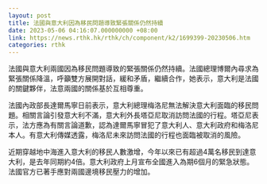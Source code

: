 ```yaml
---
layout: post
title: 法國與意大利因為移民問題導致緊張關係仍然持續
date: 2023-05-06 04:16:07.000000000 +08:00
link: https://news.rthk.hk/rthk/ch/component/k2/1699399-20230506.htm
categories: rthk
---
```


法國與意大利兩國因為移民問題導致的緊張關係仍然持續。法國總理博爾內尋求為緊張關係降溫，呼籲雙方展開對話，緩和矛盾，繼續合作，她表示，意大利是法國的關鍵夥伴，法意兩國的關係基於互相尊重。

法國內政部長達爾馬寧日前表示，意大利總理梅洛尼無法解決意大利面臨的移民問題。相關言論引發意大利不滿，意大利外長塔亞尼取消訪問法國的行程。塔亞尼表示，法方應為有關言論道歉，認為達爾馬寧冒犯了意大利人、意大利政府和梅洛尼本人。有意大利傳媒透露，梅洛尼未來訪問法國的行程也面臨被取消的風險。

近期穿越地中海進入意大利的移民人數激增，今年以來已有超過4萬名移民到達意大利，是去年同期約4倍。意大利政府上月宣布全國進入為期6個月的緊急狀態。法國官方已著手應對兩國邊境移民壓力的增加。

